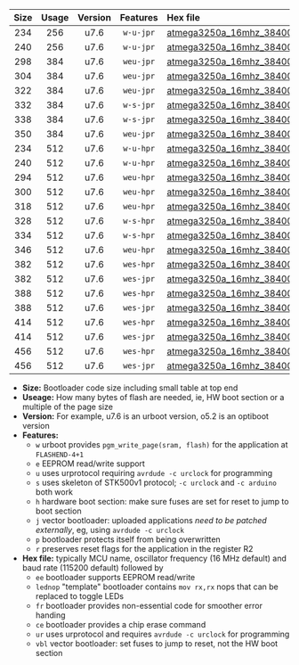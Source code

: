 |Size|Usage|Version|Features|Hex file|
|:-:|:-:|:-:|:-:|:--|
|234|256|u7.6|`w-u-jpr`|[atmega3250a_16mhz_38400bps_ur_vbl.hex](https://raw.githubusercontent.com/stefanrueger/urboot/main/atmega3250a_16mhz_38400bps_ur_vbl.hex)|
|240|256|u7.6|`w-u-jpr`|[atmega3250a_16mhz_38400bps_lednop_ur_vbl.hex](https://raw.githubusercontent.com/stefanrueger/urboot/main/atmega3250a_16mhz_38400bps_lednop_ur_vbl.hex)|
|298|384|u7.6|`weu-jpr`|[atmega3250a_16mhz_38400bps_ee_ur_vbl.hex](https://raw.githubusercontent.com/stefanrueger/urboot/main/atmega3250a_16mhz_38400bps_ee_ur_vbl.hex)|
|304|384|u7.6|`weu-jpr`|[atmega3250a_16mhz_38400bps_ee_lednop_ur_vbl.hex](https://raw.githubusercontent.com/stefanrueger/urboot/main/atmega3250a_16mhz_38400bps_ee_lednop_ur_vbl.hex)|
|322|384|u7.6|`weu-jpr`|[atmega3250a_16mhz_38400bps_ee_lednop_fr_ur_vbl.hex](https://raw.githubusercontent.com/stefanrueger/urboot/main/atmega3250a_16mhz_38400bps_ee_lednop_fr_ur_vbl.hex)|
|332|384|u7.6|`w-s-jpr`|[atmega3250a_16mhz_38400bps_vbl.hex](https://raw.githubusercontent.com/stefanrueger/urboot/main/atmega3250a_16mhz_38400bps_vbl.hex)|
|338|384|u7.6|`w-s-jpr`|[atmega3250a_16mhz_38400bps_lednop_vbl.hex](https://raw.githubusercontent.com/stefanrueger/urboot/main/atmega3250a_16mhz_38400bps_lednop_vbl.hex)|
|350|384|u7.6|`weu-jpr`|[atmega3250a_16mhz_38400bps_ee_lednop_fr_ce_ur_vbl.hex](https://raw.githubusercontent.com/stefanrueger/urboot/main/atmega3250a_16mhz_38400bps_ee_lednop_fr_ce_ur_vbl.hex)|
|234|512|u7.6|`w-u-hpr`|[atmega3250a_16mhz_38400bps_ur.hex](https://raw.githubusercontent.com/stefanrueger/urboot/main/atmega3250a_16mhz_38400bps_ur.hex)|
|240|512|u7.6|`w-u-hpr`|[atmega3250a_16mhz_38400bps_lednop_ur.hex](https://raw.githubusercontent.com/stefanrueger/urboot/main/atmega3250a_16mhz_38400bps_lednop_ur.hex)|
|294|512|u7.6|`weu-hpr`|[atmega3250a_16mhz_38400bps_ee_ur.hex](https://raw.githubusercontent.com/stefanrueger/urboot/main/atmega3250a_16mhz_38400bps_ee_ur.hex)|
|300|512|u7.6|`weu-hpr`|[atmega3250a_16mhz_38400bps_ee_lednop_ur.hex](https://raw.githubusercontent.com/stefanrueger/urboot/main/atmega3250a_16mhz_38400bps_ee_lednop_ur.hex)|
|318|512|u7.6|`weu-hpr`|[atmega3250a_16mhz_38400bps_ee_lednop_fr_ur.hex](https://raw.githubusercontent.com/stefanrueger/urboot/main/atmega3250a_16mhz_38400bps_ee_lednop_fr_ur.hex)|
|328|512|u7.6|`w-s-hpr`|[atmega3250a_16mhz_38400bps.hex](https://raw.githubusercontent.com/stefanrueger/urboot/main/atmega3250a_16mhz_38400bps.hex)|
|334|512|u7.6|`w-s-hpr`|[atmega3250a_16mhz_38400bps_lednop.hex](https://raw.githubusercontent.com/stefanrueger/urboot/main/atmega3250a_16mhz_38400bps_lednop.hex)|
|346|512|u7.6|`weu-hpr`|[atmega3250a_16mhz_38400bps_ee_lednop_fr_ce_ur.hex](https://raw.githubusercontent.com/stefanrueger/urboot/main/atmega3250a_16mhz_38400bps_ee_lednop_fr_ce_ur.hex)|
|382|512|u7.6|`wes-hpr`|[atmega3250a_16mhz_38400bps_ee.hex](https://raw.githubusercontent.com/stefanrueger/urboot/main/atmega3250a_16mhz_38400bps_ee.hex)|
|382|512|u7.6|`wes-jpr`|[atmega3250a_16mhz_38400bps_ee_vbl.hex](https://raw.githubusercontent.com/stefanrueger/urboot/main/atmega3250a_16mhz_38400bps_ee_vbl.hex)|
|388|512|u7.6|`wes-hpr`|[atmega3250a_16mhz_38400bps_ee_lednop.hex](https://raw.githubusercontent.com/stefanrueger/urboot/main/atmega3250a_16mhz_38400bps_ee_lednop.hex)|
|388|512|u7.6|`wes-jpr`|[atmega3250a_16mhz_38400bps_ee_lednop_vbl.hex](https://raw.githubusercontent.com/stefanrueger/urboot/main/atmega3250a_16mhz_38400bps_ee_lednop_vbl.hex)|
|414|512|u7.6|`wes-hpr`|[atmega3250a_16mhz_38400bps_ee_lednop_fr.hex](https://raw.githubusercontent.com/stefanrueger/urboot/main/atmega3250a_16mhz_38400bps_ee_lednop_fr.hex)|
|414|512|u7.6|`wes-jpr`|[atmega3250a_16mhz_38400bps_ee_lednop_fr_vbl.hex](https://raw.githubusercontent.com/stefanrueger/urboot/main/atmega3250a_16mhz_38400bps_ee_lednop_fr_vbl.hex)|
|456|512|u7.6|`wes-hpr`|[atmega3250a_16mhz_38400bps_ee_lednop_fr_ce.hex](https://raw.githubusercontent.com/stefanrueger/urboot/main/atmega3250a_16mhz_38400bps_ee_lednop_fr_ce.hex)|
|456|512|u7.6|`wes-jpr`|[atmega3250a_16mhz_38400bps_ee_lednop_fr_ce_vbl.hex](https://raw.githubusercontent.com/stefanrueger/urboot/main/atmega3250a_16mhz_38400bps_ee_lednop_fr_ce_vbl.hex)|

- **Size:** Bootloader code size including small table at top end
- **Useage:** How many bytes of flash are needed, ie, HW boot section or a multiple of the page size
- **Version:** For example, u7.6 is an urboot version, o5.2 is an optiboot version
- **Features:**
  + `w` urboot provides `pgm_write_page(sram, flash)` for the application at `FLASHEND-4+1`
  + `e` EEPROM read/write support
  + `u` uses urprotocol requiring `avrdude -c urclock` for programming
  + `s` uses skeleton of STK500v1 protocol; `-c urclock` and `-c arduino` both work
  + `h` hardware boot section: make sure fuses are set for reset to jump to boot section
  + `j` vector bootloader: uploaded applications *need to be patched externally*, eg, using `avrdude -c urclock`
  + `p` bootloader protects itself from being overwritten
  + `r` preserves reset flags for the application in the register R2
- **Hex file:** typically MCU name, oscillator frequency (16 MHz default) and baud rate (115200 default) followed by
  + `ee` bootloader supports EEPROM read/write
  + `lednop` "template" bootloader contains `mov rx,rx` nops that can be replaced to toggle LEDs
  + `fr` bootloader provides non-essential code for smoother error handing
  + `ce` bootloader provides a chip erase command
  + `ur` uses urprotocol and requires `avrdude -c urclock` for programming
  + `vbl` vector bootloader: set fuses to jump to reset, not the HW boot section
